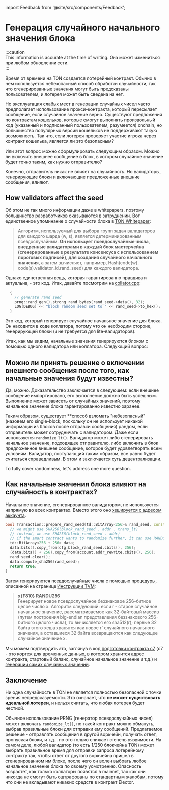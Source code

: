 import Feedback from '@site/src/components/Feedback';

# Генерация случайного начального значения блока

:::caution\
This information is accurate at the time of writing. Она может измениться при любом обновлении сети.\
:::

Время от времени на TON создается лотерейный контракт. Обычно в нем используется небезопасный способ обработки случайности, так что сгенерированные значения могут быть предсказаны пользователем, и лотерея может быть сведена на нет.

Но эксплуатация слабых мест в генерации случайных чисел часто предполагает использование прокси-контракта, который пересылает сообщение, если случайное значение верно. Существуют предложения по контрактам кошельков, которые смогут выполнять произвольный код (указанный и подписанный пользователем, разумеется) onchain, но большинство популярных версий кошельков не поддерживают такую возможность. Так что, если лотерея проверяет участие игрока через контракт кошелька, является ли это безопасным?

Или этот вопрос можно сформулировать следующим образом. Можно ли включить внешнее сообщение в блок, в котором случайное значение будет точно таким, как нужно отправителю?

Конечно, отправитель никак не влияет на случайность. Но валидаторы, генерирующие блоки и включающие предложенные внешние сообщения, влияют.

## How validators affect the seed

Об этом не так много информации даже в whitepapers, поэтому большинство разработчиков оказываются в затруднении. Вот единственное упоминание о случайности блока в [TON Whitepaper](https://docs.ton.org/ton.pdf):

> Алгоритм, используемый для выбора групп задач валидаторов для каждого шарда (w, s), является детерминированным псевдослучайным. **Он использует псевдослучайные числа, внедренные валидаторами в каждый блок мастерчейна (сгенерированные в результате консенсуса с использованием пороговых подписей), для создания случайного начального значения**, а затем вычисляет, например, Hash(code(w). code(s).validator_id.rand_seed) для каждого валидатора.

Однако единственная вещь, которая гарантированно правдива и актуальна, - это код. Итак, давайте посмотрим на [collator.cpp](https://github.com/ton-blockchain/ton/blob/f59c363ab942a5ddcacd670c97c6fbd023007799/validator/impl/collator.cpp#L1590):

```cpp
  {
    // generate rand seed
    prng::rand_gen().strong_rand_bytes(rand_seed->data(), 32);
    LOG(DEBUG) << "block random seed set to " << rand_seed->to_hex();
  }
```

Это код, который генерирует случайное начальное значение для блока. Он находится в коде коллатора, потому что он необходим стороне, генерирующей блоки (и не требуется для lite-валидаторов).

Итак, как мы видим, начальные значения генерируются блоком с помощью одного валидатора или коллатора. Следующий вопрос:

## Можно ли принять решение о включении внешнего сообщения после того, как начальные значения будут известны?

Да, можно. Доказательство заключается в следующем: если внешнее сообщение импортировано, его выполнение должно быть успешным. Выполнение может зависеть от случайных значений, поэтому начальное значение блока гарантированно известно заранее.

Таким образом, существует \*\*способ взломать "небезопасный" (назовем его single-block, поскольку он не использует никакой информации из блоков после отправки сообщения) рандом, если отправитель может сотрудничать с валидатором. Даже если используется `randomize_lt()`. Валидатор может либо сгенерировать начальное значение, подходящее отправителю, либо включить в блок предложенное внешнее сообщение, которое будет удовлетворять всем условиям. Валидатор, поступающий таким образом, все равно будет считаться справедливым. В этом и заключается суть децентрализации.

To fully cover randomness, let's address one more question.

## Как начальные значения блока влияют на случайность в контрактах?

Начальное значение, сгенерированное валидатором, не используется напрямую во всех контрактах. Вместо этого оно [хешируется с адресом аккаунта](https://github.com/ton-blockchain/ton/blob/f59c363ab942a5ddcacd670c97c6fbd023007799/crypto/block/transaction.cpp#L876).

```cpp
bool Transaction::prepare_rand_seed(td::BitArray<256>& rand_seed, const ComputePhaseConfig& cfg) const {
  // we might use SHA256(block_rand_seed . addr . trans_lt)
  // instead, we use SHA256(block_rand_seed . addr)
  // if the smart contract wants to randomize further, it can use RANDOMIZE instruction
  td::BitArray<256 + 256> data;
  data.bits().copy_from(cfg.block_rand_seed.cbits(), 256);
  (data.bits() + 256).copy_from(account.addr_rewrite.cbits(), 256);
  rand_seed.clear();
  data.compute_sha256(rand_seed);
  return true;
}
```

Затем генерируются псевдослучайные числа с помощью процедуры, описанной на странице [Инструкции TVM](/v3/documentation/tvm/instructions#F810):

> **x\{F810} RANDU256**\
> Генерирует новое псевдослучайное беззнаковое 256-битное целое число x. Алгоритм следующий: если r - старое случайное начальное значение, рассматриваемое как 32-байтовый массив (путем построения big-endian представления беззнакового 256-битного целого числа), то вычисляется его sha512(r); первые 32 байта этого хеша хранятся как новое r' случайного начального значения, а оставшиеся 32 байта возвращаются как следующее случайное значение x.

Мы можем подтвердить это, заглянув в код [подготовки контракта c7](https://github.com/ton-blockchain/ton/blob/master/crypto/block/transaction.cpp#L903) (c7 - это кортеж для временных данных, в котором хранится адрес контракта, стартовый баланс, случайное начальное значение и т.д.) и [генерации самих случайных значений](https://github.com/ton-blockchain/ton/blob/master/crypto/vm/tonops.cpp#L217-L268).

## Заключение

Ни одна случайность в TON не является полностью безопасной с точки зрения непредсказуемости. Это означает, что **не может существовать идеальной лотереи**, и нельзя считать, что любая лотерея будет честной.

Обычное использование PRNG (генератор псевдослучайных чисел) может включать `randomize_lt()`, но такой контракт можно обмануть, выбрав правильные блоки для отправки ему сообщений. Предлагаемое решение - отправлять сообщения в другой воркчейн, получать ответ, пропуская блоки, и т.д... но это только снижает степень уязвимости. На самом деле, любой валидатор (то есть 1/250 блокчейна TON) может выбрать правильное время для отправки запроса лотерейному контракту так, чтобы ответ от другого воркчейна пришел в сгенерированном им блоке, после чего он волен выбрать любое начальное значение блока по своему усмотрению. Опасность возрастет, как только коллаторы появятся в mainnet, так как они никогда не смогут быть оштрафованы по стандартным жалобам, потому что они не вкладывают никаких средств в контракт Elector.

<!-- TODO: Find an example contract using random without any additions and demonstrate how to determine the result of RANDU256 knowing the block random seed (include a link to dton.io to show the generated value). -->  

<!-- TODO: Next article. "Let's proceed to writing a tool that exploits this. It will attach to a validator and include proposed external messages in blocks satisfying specific conditions—provided a fee is paid." -->  

<Feedback />

